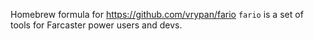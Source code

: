 Homebrew formula for https://github.com/vrypan/fario
`fario` is a set of tools for Farcaster power users and devs.
